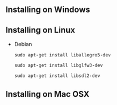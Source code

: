 ## Installing on Windows

## Installing on Linux

- Debian

   ```
   sudo apt-get install liballegro5-dev
   ```

   ```
   sudo apt-get install libglfw3-dev
   ```

   ```
   sudo apt-get install libsdl2-dev
   ```

## Installing on Mac OSX

